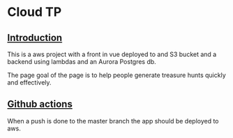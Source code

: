 # Cloud TP

## <ins>Introduction</ins>
This is a aws project with a front in vue deployed to and S3 bucket and a backend using lambdas and an Aurora Postgres db.

The page goal of the page is to help people generate treasure hunts quickly and effectively.

## <ins>Github actions</ins>
When a push is done to the master branch the app should be deployed to aws.